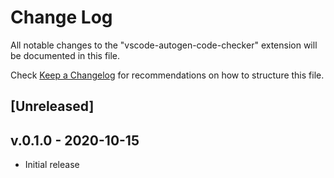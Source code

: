 # Change Log

All notable changes to the "vscode-autogen-code-checker" extension will be documented in this file.

Check [Keep a Changelog](http://keepachangelog.com/) for recommendations on how to structure this file.

## [Unreleased]

## v.0.1.0 - 2020-10-15

- Initial release
